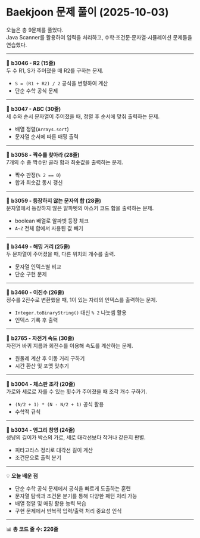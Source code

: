 # Baekjoon 문제 풀이 (2025-10-03)  
오늘은 총 9문제를 풀었다.  
Java Scanner를 활용하여 입력을 처리하고, 수학·조건문·문자열·시뮬레이션 문제들을 연습했다.  

---

📘 **b3046 - R2 (15줄)**  
두 수 R1, S가 주어졌을 때 R2를 구하는 문제.  
- `S = (R1 + R2) / 2` 공식을 변형하여 계산  
- 단순 수학 공식 문제  

---

📘 **b3047 - ABC (30줄)**  
세 수와 순서 문자열이 주어졌을 때, 정렬 후 순서에 맞춰 출력하는 문제.  
- 배열 정렬(`Arrays.sort`)  
- 문자열 순서에 따른 매핑 출력  

---

📘 **b3058 - 짝수를 찾아라 (28줄)**  
7개의 수 중 짝수만 골라 합과 최솟값을 출력하는 문제.  
- 짝수 판정(`% 2 == 0`)  
- 합과 최솟값 동시 갱신  

---

📘 **b3059 - 등장하지 않는 문자의 합 (28줄)**  
문자열에서 등장하지 않은 알파벳의 아스키 코드 합을 출력하는 문제.  
- boolean 배열로 알파벳 등장 체크  
- `A~Z` 전체 합에서 사용된 값 빼기  

---

📘 **b3449 - 해밍 거리 (25줄)**  
두 문자열이 주어졌을 때, 다른 위치의 개수를 출력.  
- 문자열 인덱스별 비교  
- 단순 구현 문제  

---

📘 **b3460 - 이진수 (26줄)**  
정수를 2진수로 변환했을 때, 1이 있는 자리의 인덱스를 출력하는 문제.  
- `Integer.toBinaryString()` 대신 `% 2` 나눗셈 활용  
- 인덱스 기록 후 출력  

---

📘 **b2765 - 자전거 속도 (30줄)**  
자전거 바퀴 지름과 회전수를 이용해 속도를 계산하는 문제.  
- 원둘레 계산 후 이동 거리 구하기  
- 시간 환산 및 포맷 맞추기  

---

📘 **b3004 - 체스판 조각 (20줄)**  
가로와 세로로 자를 수 있는 횟수가 주어졌을 때 조각 개수 구하기.  
- `(N/2 + 1) * (N - N/2 + 1)` 공식 활용  
- 수학적 규칙  

---

📘 **b3034 - 앵그리 창영 (24줄)**  
성냥의 길이가 박스의 가로, 세로 대각선보다 작거나 같은지 판별.  
- 피타고라스 정리로 대각선 길이 계산  
- 조건문으로 출력 분기  

---

💡 **오늘 배운 점**  
- 단순 수학 공식 문제에서 공식을 빠르게 도출하는 훈련  
- 문자열 탐색과 조건문 분기를 통해 다양한 패턴 처리 가능  
- 배열 정렬 및 매핑 활용 능력 복습  
- 구현 문제에서 반복적 입력/출력 처리 중요성 인식  

---

📊 **총 코드 줄 수: 226줄**
